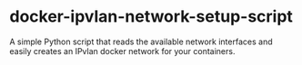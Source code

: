 # docker-ipvlan-network-setup-script
A simple Python script that reads the available network interfaces and easily creates an IPvlan docker network for your containers.
